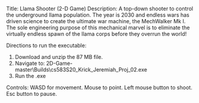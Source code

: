 Title: Llama Shooter (2-D Game)
Description: A top-down shooter to control the underground llama population. The year is 2030 and endless wars has driven science to create the ultimate war machine, the MechWalker Mk I. The sole engineering purpose of this mechanical marvel is to eliminate the virtually endless spawn of the llama corps before they overrun the world!

Directions to run the executable:
1. Download and unzip the 87 MB file.
2. Navigate to: 2D-Game-master\Builds\cs583S20_Krick_Jeremiah_Proj_02.exe
3. Run the .exe

Controls:
WASD for movement.
Mouse to point.
Left mouse button to shoot.
Esc button to pause.
